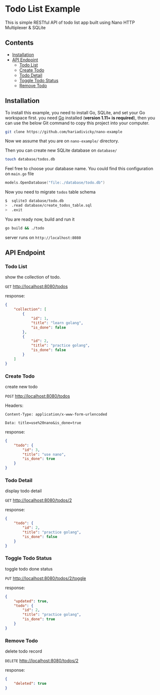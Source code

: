 # Todo List Example

This is simple RESTful API of todo list app built using Nano HTTP Multiplexer & SQLite

## Contents

- [Installation](#installation)
- [API Endpoint](#api-endpoint)
  - [Todo List](#todo-list)
  - [Create Todo](#create-todo)
  - [Todo Detail](#todo-detail)
  - [Toggle Todo Status](#toggle-todo-status)
  - [Remove Todo](#remove-todo)

## Installation

To install this example, you need to install Go, SQLite, and set your Go workspace first.
you need [Go](https://golang.org/) installed (**version 1.11+ is required**), then you can use the below Git command to copy this project into your computer.

```bash
git clone https://github.com/hariadivicky/nano-example
```

Now we assume that you are on `nano-example/` directory.

Then you can create new SQLite database on `database/`

```bash
touch database/todos.db
```

Feel free to choose your database name. You could find this configuration on `main.go` file

```go
models.OpenDatabase("file:./database/todo.db")
```

Now you need to migrate `todos` table schema

```bash
$  sqlite3 database/todo.db
>  .read database/create_todos_table.sql
>  .exit
```

You are ready now, build and run it

```bash
go build && ./todo
```

server runs on `http://localhost:8080`

## API Endpoint

### Todo List

show the collection of todo.

`GET` [http://localhost:8080/todos](http://localhost:8080/todos)

response:

```json
{
    "collection": [
        {
            "id": 1,
            "title": "learn golang",
            "is_done": false
        },
        {
            "id": 2,
            "title": "practice golang",
            "is_done": false
        }
    ]
}
```

### Create Todo

create new todo

`POST` [http://localhost:8080/todos](http://localhost:8080/todos)

Headers:

`Content-Type: application/x-www-form-urlencoded`

`Data: title=use%20nano&is_done=true`

response:

```json
{
    "todo": {
        "id": 3,
        "title": "use nano",
        "is_done": true
    }
}
```

### Todo Detail

display todo detail

`GET` [http://localhost:8080/todos/2](http://localhost:8080/todos/2)

response:

```json
{
    "todo": {
        "id": 2,
        "title": "practice golang",
        "is_done": false
    }
}
```

### Toggle Todo Status

toggle todo done status

`PUT` [http://localhost:8080/todos/2/toggle](http://localhost:8080/todos/2/toggle)

response:

```json
{
    "updated": true,
    "todo": {
        "id": 2,
        "title": "practice golang",
        "is_done": true
    }
}
```

### Remove Todo

delete todo record

`DELETE` [http://localhost:8080/todos/2](http://localhost:8080/todos/2)

response:

```json
{
    "deleted": true
}
```
